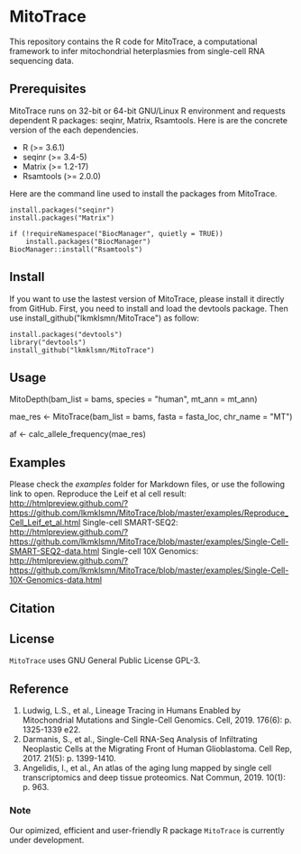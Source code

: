 # MitoTrace
This repository contains the R code for MitoTrace, a computational framework to infer mitochondrial heterplasmies from single-cell RNA sequencing data.


## Prerequisites
MitoTrace runs on 32-bit or 64-bit GNU/Linux R environment and requests dependent R packages: seqinr, Matrix, Rsamtools. Here is are the concrete version of the each dependencies.
* R (>= 3.6.1)
* seqinr (>= 3.4-5)
* Matrix (>= 1.2-17)
* Rsamtools (>= 2.0.0)

Here are the command line used to install the packages from MitoTrace.

```
install.packages("seqinr")
install.packages("Matrix")

if (!requireNamespace("BiocManager", quietly = TRUE))
    install.packages("BiocManager")
BiocManager::install("Rsamtools")
```


## Install
If you want to use the lastest version of MitoTrace, please install it directly from GitHub. First, you need to install and load the devtools package. Then use install_github("lkmklsmn/MitoTrace") as follow:
```
install.packages("devtools")
library("devtools")
install_github("lkmklsmn/MitoTrace")
```

## Usage
MitoDepth(bam_list = bams, species = "human", mt_ann = mt_ann)

mae_res <- MitoTrace(bam_list = bams, fasta = fasta_loc, chr_name = "MT")

af <- calc_allele_frequency(mae_res)

## Examples
Please check the *examples* folder for Markdown files, or use the following link to open.
Reproduce the Leif et al cell result: <http://htmlpreview.github.com/?https://github.com/lkmklsmn/MitoTrace/blob/master/examples/Reproduce_Cell_Leif_et_al.html>
Single-cell SMART-SEQ2: <http://htmlpreview.github.com/?https://github.com/lkmklsmn/MitoTrace/blob/master/examples/Single-Cell-SMART-SEQ2-data.html> 
Single-cell 10X Genomics: <http://htmlpreview.github.com/?https://github.com/lkmklsmn/MitoTrace/blob/master/examples/Single-Cell-10X-Genomics-data.html>

## Citation

## License
`MitoTrace` uses GNU General Public License GPL-3.

## Reference
1.	Ludwig, L.S., et al., Lineage Tracing in Humans Enabled by Mitochondrial Mutations and Single-Cell Genomics. Cell, 2019. 176(6): p. 1325-1339 e22.
2.	Darmanis, S., et al., Single-Cell RNA-Seq Analysis of Infiltrating Neoplastic Cells at the Migrating Front of Human Glioblastoma. Cell Rep, 2017. 21(5): p. 1399-1410.
3.	Angelidis, I., et al., An atlas of the aging lung mapped by single cell transcriptomics and deep tissue proteomics. Nat Commun, 2019. 10(1): p. 963.

### Note
Our opimized, efficient and user-friendly R package `MitoTrace` is currently under development.
